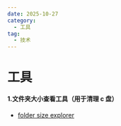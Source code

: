 ```yaml
---
date: 2025-10-27
category:
  - 工具
tag:
  - 技术
---
```


# 工具

#### 1.文件夹大小查看工具（用于清理 c 盘）

- [folder size explorer](https://www.folder-size-explorer.com/download-folder-size-explorer.shtml)
